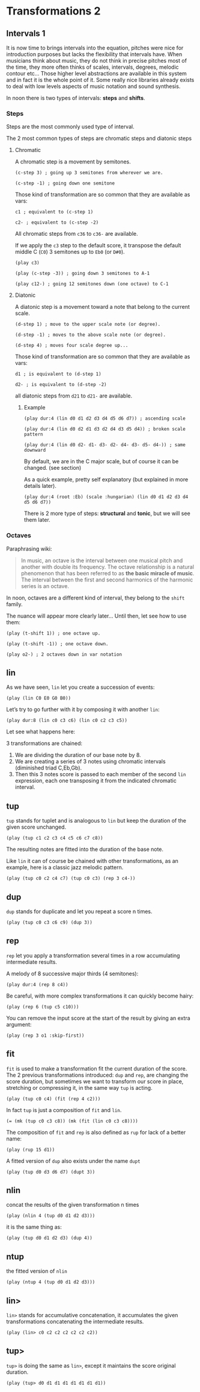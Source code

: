 
# Transformations 2


## Intervals 1

It is now time to brings intervals into the equation, pitches were nice for introduction purposes but lacks the flexibility that intervals have. When musicians think about music, they do not think in precise pitches most of the time, they more often thinks of scales, intervals, degrees, melodic contour etc&#x2026; Those higher level abstractions are available in this system and in fact it is the whole point of it. Some really nice libraries already exists to deal with low levels aspects of music notation and sound synthesis.

In noon there is two types of intervals: **steps** and **shifts**.


### Steps

Steps are the most commonly used type of interval.

The 2 most common types of steps are chromatic steps and diatonic steps

1.  Chromatic

    A chromatic step is a movement by semitones.
    
        (c-step 3) ; going up 3 semitones from wherever we are.
    
        (c-step -1) ; going down one semitone
    
    Those kind of transformation are so common that they are available as vars:
    
        c1 ; equivalent to (c-step 1)
    
        c2- ; equivalent to (c-step -2)
    
    All chromatic steps from `c36` to `c36-` are available.
    
    If we apply the `c3` step to the default score, it transpose the default middle C (`C0`) 3 semitones up to `Eb0` (or `D#0`).
    
        (play c3)
    
        (play (c-step -3)) ; going down 3 semitones to A-1
    
        (play c12-) ; going 12 semitones down (one octave) to C-1

2.  Diatonic

    A diatonic step is a movement toward a note that belong to the current scale.
    
        (d-step 1) ; move to the upper scale note (or degree).
    
        (d-step -1) ; moves to the above scale note (or degree).
    
        (d-step 4) ; moves four scale degree up...
    
    Those kind of transformation are so common that they are available as vars:
    
        d1 ; is equivalent to (d-step 1)
    
        d2- ; is equivalent to (d-step -2)
    
    all diatonic steps from `d21` to `d21-` are available.
    
    1.  Example
    
            (play dur:4 (lin d0 d1 d2 d3 d4 d5 d6 d7)) ; ascending scale
        
            (play dur:4 (lin d0 d2 d1 d3 d2 d4 d3 d5 d4)) ; broken scale pattern
        
            (play dur:4 (lin d0 d2- d1- d3- d2- d4- d3- d5- d4-)) ; same downward
        
        By default, we are in the C major scale, but of course it can be changed. (see section)
        
        As a quick example, pretty self explanatory (but explained in more details later).
        
            (play dur:4 (root :Eb) (scale :hungarian) (lin d0 d1 d2 d3 d4 d5 d6 d7))
        
        There is 2 more type of steps: **structural** and **tonic**, but we will see them later.


### Octaves

Paraphrasing wiki:

> In music, an octave is the interval between one musical pitch and another with double its frequency. The octave relationship is a natural phenomenon that has been referred to as **the basic miracle of music**. The interval between the first and second harmonics of the harmonic series is an octave.

In noon, octaves are a different kind of interval, they belong to the `shift` family.

The nuance will appear more clearly later&#x2026; Until then, let see how to use them:

    (play (t-shift 1)) ; one octave up.

    (play (t-shift -1)) ; one octave down.

    (play o2-) ; 2 octaves down in var notation


## lin

As we have seen, `lin` let you create a succession of events:

    (play (lin C0 E0 G0 B0))

Let&rsquo;s try to go further with it by composing it with another `lin`:

    (play dur:8 (lin c0 c3 c6) (lin c0 c2 c3 c5))

Let see what happens here:

3 transformations are chained:

1.  We are dividing the duration of our base note by 8.
2.  We are creating a series of 3 notes using chromatic intervals (diminished triad C,Eb,Gb).
3.  Then this 3 notes score is passed to each member of the second `lin` expression, each one transposing it from the indicated chromatic interval.


## tup

`tup` stands for tuplet and is analogous to `lin` but keep the duration of the given score unchanged.

    (play (tup c1 c2 c3 c4 c5 c6 c7 c8))

The resulting notes are fitted into the duration of the base note.

Like `lin` it can of course be chained with other transformations, as an example, here is a classic jazz melodic pattern.

    (play (tup c0 c2 c4 c7) (tup c0 c3) (rep 3 c4-))


## dup

`dup` stands for duplicate and let you repeat a score n times.

    (play (tup c0 c3 c6 c9) (dup 3))


## rep

`rep` let you apply a transformation several times in a row accumulating intermediate results.

A melody of 8 successive major thirds (4 semitones):

    (play dur:4 (rep 8 c4))

Be careful, with more complex transformations it can quickly become hairy:

    (play (rep 6 (tup c5 c10)))

You can remove the input score at the start of the result by giving an extra argument:

    (play (rep 3 o1 :skip-first))


## fit

`fit` is used to make a transformation fit the current duration of the score.
The 2 previous transformations introduced: `dup` and `rep`, are changing the score duration, but sometimes we want to transform our score in place, stretching or compressing it, in the same way `tup` is acting.

    (play (tup c0 c4) (fit (rep 4 c2)))

In fact `tup` is just a composition of `fit` and `lin`.

    (= (mk (tup c0 c3 c8)) (mk (fit (lin c0 c3 c8))))

The composition of `fit` and `rep` is also defined as `rup` for lack of a better name:

    (play (rup 15 d1))

A fitted version of `dup` also exists under the name `dupt`

    (play (tup d0 d3 d6 d7) (dupt 3))


## nlin

concat the results of the given transformation n times

    (play (nlin 4 (tup d0 d1 d2 d3)))

it is the same thing as:

    (play (tup d0 d1 d2 d3) (dup 4))


## ntup

the fitted version of `nlin`

    (play (ntup 4 (tup d0 d1 d2 d3)))


## lin>

`lin>` stands for accumulative concatenation, it accumulates the given transformations concatenating the intermediate results.

    (play (lin> c0 c2 c2 c2 c2 c2 c2))


## tup>

`tup>` is doing the same as `lin>`, except it maintains the score original duration.

    (play (tup> d0 d1 d1 d1 d1 d1 d1 d1))

